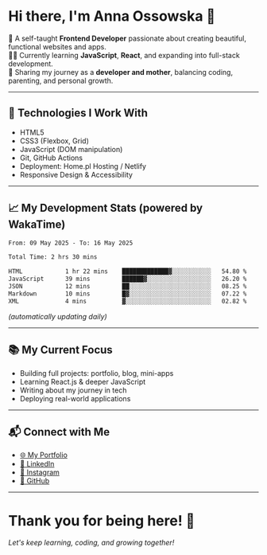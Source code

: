 # Hi there, I'm Anna Ossowska 👋

🌸 A self-taught **Frontend Developer** passionate about creating beautiful, functional websites and apps.  
👩‍💻 Currently learning **JavaScript**, **React**, and expanding into full-stack development.  
💬 Sharing my journey as a **developer and mother**, balancing coding, parenting, and personal growth.

---

## 🚀 Technologies I Work With
- HTML5
- CSS3 (Flexbox, Grid)
- JavaScript (DOM manipulation)
- Git, GitHub Actions
- Deployment: Home.pl Hosting / Netlify
- Responsive Design & Accessibility

---

## 📈 My Development Stats (powered by WakaTime)

<!--START_SECTION:waka-->

```txt
From: 09 May 2025 - To: 16 May 2025

Total Time: 2 hrs 30 mins

HTML            1 hr 22 mins    █████████████▓░░░░░░░░░░░   54.80 %
JavaScript      39 mins         ██████▓░░░░░░░░░░░░░░░░░░   26.20 %
JSON            12 mins         ██░░░░░░░░░░░░░░░░░░░░░░░   08.25 %
Markdown        10 mins         █▓░░░░░░░░░░░░░░░░░░░░░░░   07.22 %
XML             4 mins          ▓░░░░░░░░░░░░░░░░░░░░░░░░   02.82 %
```

<!--END_SECTION:waka-->

_(automatically updating daily)_

---

## 📚 My Current Focus

- Building full projects: portfolio, blog, mini-apps
- Learning React.js & deeper JavaScript
- Writing about my journey in tech
- Deploying real-world applications

---

## 📬 Connect with Me

- [🌐 My Portfolio](https://ossowska.tech)
- [💼 LinkedIn](https://linkedin.com/in/anna-ossowska-130493a0/)
- [📸 Instagram](https://instagram.com/wiedzma_w_korpo/)
- [🐙 GitHub](https://github.com/anka-oss)

---

# Thank you for being here! 🚀  
_Let's keep learning, coding, and growing together!_

